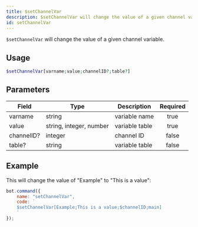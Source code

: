 ```yaml
---
title: $setChannelVar
description: $setChannelVar will change the value of a given channel variable.
id: setChannelVar
---
```


`$setChannelVar` will change the value of a given channel variable.

## Usage

```php
$setChannelVar[varname;value;channelID?;table?]
```

## Parameters

| Field      | Type                    | Description    | Required |
|------------|-------------------------|----------------|:--------:|
| varname    | string                  | variable name  |   true   |
| value      | string, integer, number | variable table |   true   |
| channelID? | integer                 | channel ID     |  false   |
| table?     | string                  | variable table |  false   |

## Example

This will change the value of "Example" to "This is a value":

```javascript
bot.command({
    name: "setChannelVar",
    code: `
    $setChannelVar[Example;This is a value;$channelID;main]
    `
});
```
